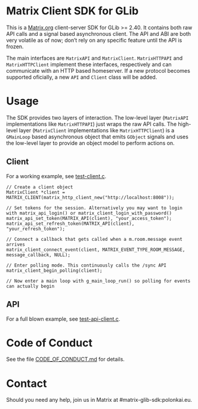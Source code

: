 #  Matrix Client SDK for GLib

This is a [Matrix.org](http://matrix.org/) client-server SDK for
GLib >= 2.40. It contains both raw API calls and a signal based
asynchronous client. The API and ABI are both very volatile as of now;
don’t rely on any specific feature until the API is frozen.

The main interfaces are `MatrixAPI` and
`MatrixClient`. `MatrixHTTPAPI` and `MatrixHTTPClient` implement these
interfaces, respectively and can communicate with an HTTP based
homeserver. If a new protocol becomes supported oficially, a new `API`
and `Client` class will be added.

# Usage

The SDK provides two layers of interaction. The low-level layer
(`MatrixAPI` implementations like `MatrixHTTPAPI`) just wraps the raw
API calls. The high-level layer (`MatrixClient` implementations like
`MatrixHTTPClient`) is a `GMainLoop` based asynchronous object that
emits `GObject` signals and uses the low-level layer to provide an
object model to perform actions on.

## Client

For a working example, see [test-client.c](src/test-client.c).

    // Create a client object
    MatrixClient *client = MATRIX_CLIENT(matrix_http_client_new("http://localhost:8008"));

    // Set tokens for the session. Alternatively you may want to login with matrix_api_login() or matrix_client_login_with_password()
    matrix_api_set_token(MATRIX_API(client), "your_access_token");
    matrix_api_set_refresh_token(MATRIX_API(client), "your_refresh_token");

    // Connect a callback that gets called when a m.room.message event arrives
    matrix_client_connect_event(client, MATRIX_EVENT_TYPE_ROOM_MESSAGE, message_callback, NULL);

    // Enter polling mode. This continuously calls the /sync API
    matrix_client_begin_polling(client);

    // Now enter a main loop with g_main_loop_run() so polling for events can actually begin

## API

For a full blown example, see [test-api-client.c](src/test-api-client.c).

# Code of Conduct

See the file [CODE_OF_CONDUCT.md](CODE_OF_CONDUCT.md) for details.

# Contact

Should you need any help, join us in Matrix at #matrix-glib-sdk:polonkai.eu.
